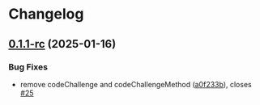 # Changelog

## [0.1.1-rc](https://github.com/sonderformat-llc/fusionauth-swift-sdk/compare/v0.1.0...v0.1.1-rc) (2025-01-16)


### Bug Fixes

* remove codeChallenge and codeChallengeMethod ([a0f233b](https://github.com/sonderformat-llc/fusionauth-swift-sdk/commit/a0f233b1781b6188285c433a8a54ee2c62f3f9cb)), closes [#25](https://github.com/sonderformat-llc/fusionauth-swift-sdk/issues/25)
